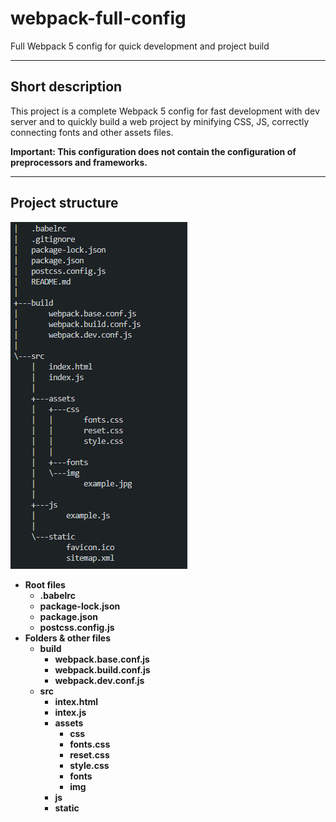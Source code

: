 # webpack-full-config
Full Webpack 5 config for quick development and project build
____
## Short description
This project is a complete Webpack 5 config for fast development with dev server and to quickly build a web project by minifying CSS, JS, correctly connecting fonts and other assets files.

**Important: This configuration does not contain the configuration of preprocessors and frameworks.**
____
## Project structure
![Project Tree](https://github.com/neveleneves/webpack-full-config/blob/master/src/assets/img/treeconfig.PNG)
* **Root files**
  * **.babelrc**
  * **package-lock.json**
  * **package.json**
  * **postcss.config.js**
* **Folders & other files**
  * **build**
    * **webpack.base.conf.js**
    * **webpack.build.conf.js**
    * **webpack.dev.conf.js**
  * **src**
    * **intex.html**
    * **intex.js**
    * **assets**
       * **css**
        * **fonts.css**
        * **reset.css**
        * **style.css**
       * **fonts**
       * **img**
    * **js**
    * **static**
